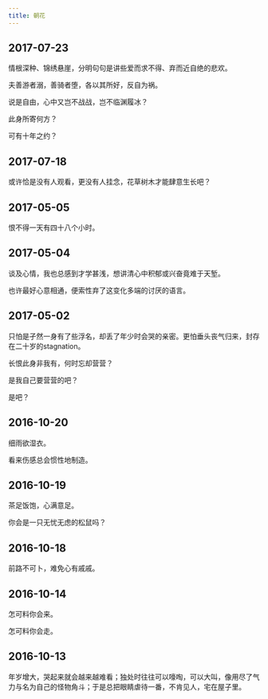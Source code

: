 ```yaml
---
title: 朝花
---
```


## 2017-07-23

情根深种、锦绣悬崖，分明句句是讲些爱而求不得、弃而近自绝的悲欢。

夫善游者溺，善骑者堕，各以其所好，反自为祸。
<!--more-->
说是自由，心中又岂不战战，岂不临渊履冰？

此身所寄何方？

可有十年之约？

## 2017-07-18

或许恰是没有人观看，更没有人挂念，花草树木才能肆意生长吧？

## 2017-05-05

恨不得一天有四十八个小时。

## 2017-05-04

谈及心情，我也总感到才学甚浅，想讲清心中积郁或兴奋竟难于天堑。

也许最好心意相通，便索性弃了这变化多端的讨厌的语言。

## 2017-05-02

只怕是孑然一身有了些浮名，却丢了年少时会哭的亲密。更怕垂头丧气归来，封存在二十岁的stagnation。

长恨此身非我有，何时忘却营营？

是我自己要营营的吧？

是吧？

## 2016-10-20

细雨欲湿衣。

看来伤感总会惯性地制造。

## 2016-10-19

茶足饭饱，心满意足。

你会是一只无忧无虑的松鼠吗？

## 2016-10-18

前路不可卜，难免心有戚戚。

## 2016-10-14

怎可料你会来。

怎可料你会走。

## 2016-10-13

年岁增大，哭起来就会越来越难看；独处时往往可以嚎啕，可以大叫，像用尽了气力与名为自己的怪物角斗；于是总把眼睛虐待一番，不肯见人，宅在屋子里。
